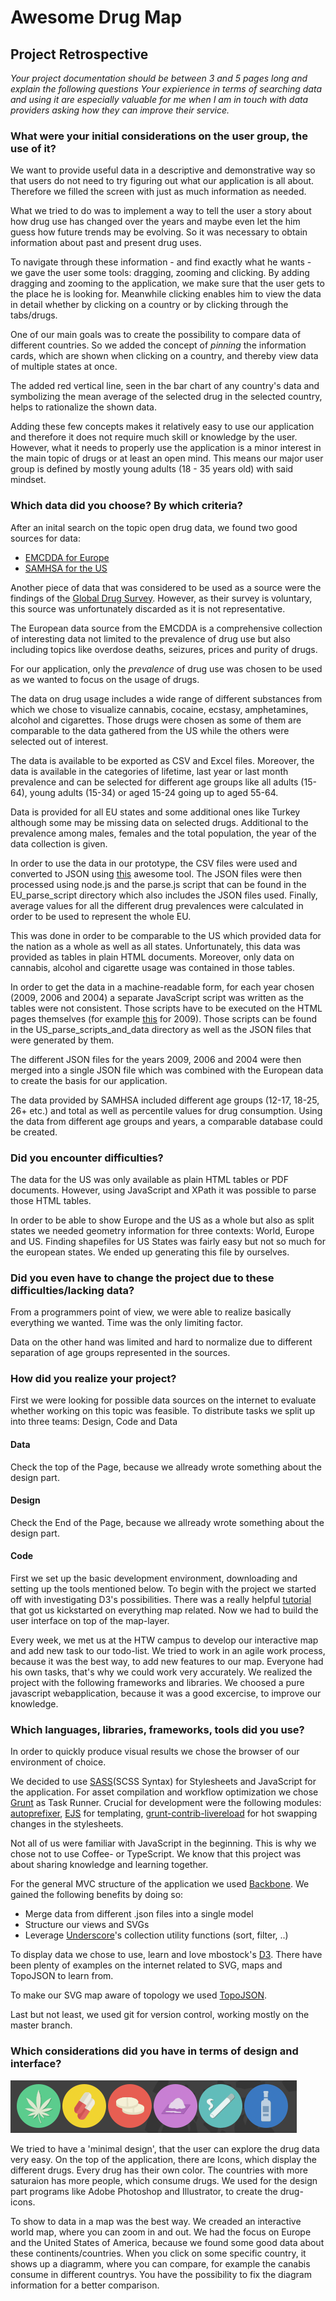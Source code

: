 # Awesome Drug Map

## Project Retrospective


*Your project documentation should be between 3 and 5 pages long and explain the following questions
Your expierience in terms of searching data and using it are especially
valuable for me when I am in touch with data providers asking how they
can improve their service.*


### What were your initial considerations on the user group, the use of it?

We want to provide useful data in a descriptive and demonstrative way so that users do not need to try figuring out what our application is all about. Therefore we filled the screen with just as much information as needed.

What we tried to do was to implement a way to tell the user a story about how drug use has changed over the years and maybe even let the him guess how future trends may be evolving. So it was necessary to obtain information about past and present drug uses.

To navigate through these information - and find exactly what he wants - we gave the user some tools: dragging, zooming and clicking. By adding dragging and zooming to the application, we make sure that the user gets to the place he is looking for. Meanwhile clicking enables him to view the data in detail whether by clicking on a country or by clicking through the tabs/drugs.

One of our main goals was to create the possibility to compare data of different countries. So we added the concept of *pinning* the information cards, which are shown when clicking on a country, and thereby view data of multiple states at once. 

The added red vertical line, seen in the bar chart of any country's data and symbolizing the mean average of the selected drug in the selected country, helps to rationalize the shown data.

Adding these few concepts makes it relatively easy to use our application and therefore it does not require much skill or knowledge by the user. However, what it needs to properly use the application is a minor interest in the main topic of drugs or at least an open mind.
This means our major user group is defined by mostly young adults (18 - 35 years old) with said mindset.

### Which data did you choose? By which criteria?

After an inital search on the topic open drug data, we found two good sources for data:

 - [EMCDDA for Europe](http://www.emcdda.europa.eu/data/2014)
 - [SAMHSA for the US](http://oas.samhsa.gov/states.cfm)
 
 Another piece of data that was considered to be used as a source were the findings of the [Global Drug Survey](http://www.globaldrugsurvey.com/). However, as their survey is voluntary, this source was unfortunately discarded as it is not representative.
 
The European data source from the EMCDDA is a comprehensive collection of interesting data not limited to the prevalence of drug use but also including topics like overdose deaths, seizures, prices and purity of drugs.

For our application, only the *prevalence* of drug use was chosen to be used as we wanted to focus on the usage of drugs.

The data on drug usage includes a wide range of different substances from which we chose to visualize cannabis, cocaine, ecstasy, amphetamines, alcohol and cigarettes. Those drugs were chosen as some of them are comparable to the data gathered from the US while the others were selected out of interest.

The data is available to be exported as CSV and Excel files. Moreover, the data is available in the categories of lifetime, last year or last month prevalence and can be selected for different age groups like all adults (15-64), young adults (15-34) or aged 15-24 going up to aged 55-64. 

Data is provided for all EU states and some additional ones like Turkey although some may be missing data on selected drugs. Additional to the prevalence among males, females and the total population, the year of the data collection is given.

In order to use the data in our prototype, the CSV files were used and converted to JSON using [this](http://www.convertcsv.com/csv-to-json.htm) awesome tool. The JSON files were then processed using node.js and the parse.js script that can be found in the EU_parse_script directory which also includes the JSON files used. Finally, average values for all the different drug prevalences were calculated in order to be used to represent the whole EU. 

This was done in order to be comparable to the US which provided data for the nation as a whole as well as all states. Unfortunately, this data was provided as tables in plain HTML documents. Moreover, only data on cannabis, alcohol and cigarette usage was contained in those tables.

In order to get the data in a machine-readable form, for each year chosen (2009, 2006 and 2004) a separate JavaScript script was written as the tables were not consistent. Those scripts have to be executed on the HTML pages themselves (for example [this](http://oas.samhsa.gov/2k9State/WebOnlyTables/stateTabs.htm) for 2009). Those scripts can be found in the US_parse_scripts_and_data directory as well as the JSON files that were generated by them.

The different JSON files for the years 2009, 2006 and 2004 were then merged into a single JSON file which was combined with the European data to create the basis for our application. 

The data provided by SAMHSA included different age groups (12-17, 18-25, 26+ etc.) and total as well as percentile values for drug consumption. Using the data from different age groups and years, a comparable database could be created.

### Did you encounter difficulties?

 The data for the US was only available as plain HTML tables or PDF documents. 
 However, using JavaScript and XPath it was possible to parse those HTML tables.
 
 In order to be able to show Europe and the US as a whole but also as split states we needed geometry information for three contexts: World, Europe and US.
 Finding shapefiles for US States was fairly easy but not so much for the european states. We ended up generating this file by ourselves.


### Did you even have to change the project due to these difficulties/lacking data?

From a programmers point of view, we were able to realize basically everything we wanted. Time was the only limiting factor.

Data on the other hand was limited and hard to normalize due to different separation of age groups represented in the sources.


### How did you realize your project?

First we were looking for possible data sources on the internet to evaluate whether working on this topic was feasible.
To distribute tasks we split up into three teams: Design, Code and Data

#### Data
Check the top of the Page, because we allready wrote something about the design part.

#### Design
Check the End of the Page, because we allready wrote something about the design part.

#### Code

First we set up the basic development environment, downloading and setting up the tools mentioned below.
To begin with the project we started off with investigating D3's possibilities. 
There was a really helpful [tutorial](http://bost.ocks.org/mike/map/) that got us kickstarted on everything map related.
Now we had to build the user interface on top of the map-layer. 



Every week, we met us at the HTW campus to develop our interactive map and add new task to our todo-list. We tried to work in an agile work process, because it was the best way, to add new features to our map. Everyone had his own tasks, that's why we could work very accurately. We realized the project with the following frameworks and libraries. We choosed a pure javascript webapplication, because it was a good excercise, to improve our knowledge.



### Which languages, libraries, frameworks, tools did you use?

In order to quickly produce visual results we chose the browser of our environment of choice.

We decided to use [SASS](http://sass-lang.com/)(SCSS Syntax) for Stylesheets and JavaScript for the application.
For asset compilation and workflow optimization we chose [Grunt](http://gruntjs.com/) as Task Runner. Crucial for development were the following modules: [autoprefixer](https://github.com/ai/autoprefixer), [EJS](http://embeddedjs.com/) for templating, [grunt-contrib-livereload](https://github.com/gruntjs/grunt-contrib-livereload) for hot swapping changes in the stylesheets.

Not all of us were familiar with JavaScript in the beginning. 
This is why we chose not to use Coffee- or TypeScript. We know that this project was about sharing knowledge and learning together. 

For the general MVC structure of the application we used [Backbone](http://backbonejs.org).
We gained the following benefits by doing so:

* Merge data from different .json files into a single model
* Structure our views and SVGs
* Leverage [Underscore](http://underscorejs.org)'s collection utility functions (sort, filter, ..)

To display data we chose to use, learn and love mbostock's [D3](http://d3js.org/). There have been plenty of examples on the internet related to SVG, maps and TopoJSON to learn from. 

To make our SVG map aware of topology we used [TopoJSON](https://github.com/mbostock/topojson).

Last but not least, we used git for version control, working mostly on the master branch.


### Which considerations did you have in terms of design and interface?


![alt tag](app/img/icons.png)

We tried to have a 'minimal design', that the user can explore the drug data very easy. On the top of the application, there are Icons, which display the different drugs. Every drug has their own color. The countries with more saturaion has more people, which consume drugs. We used for the design part programs like Adobe Photoshop and Illustrator, to create the drug-icons.

To show to data in a map was the best way. We creaded an interactive world map, where you can zoom in and out. We had the focus on Europe and the United States of America, because we found some good data about these continents/countries. When you click on some specific country, it shows up a diagramm, where you can compare, for example the canabis consume in different countrys. You have the possibility to fix the diagram information for a better comparison.
